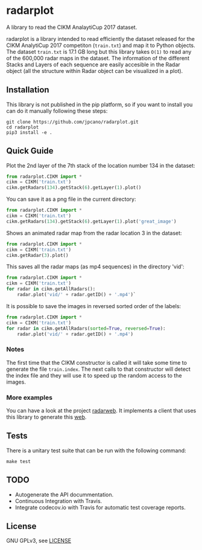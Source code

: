 # radarplot 

A library to read the CIKM AnalaytiCup 2017 dataset.

radarplot is a library intended to read efficiently the dataset released for the CIKM AnalytiCup 2017 competiton (`train.txt`) and map it to Python objects. The dataset `train.txt` is 17.1 GB long but this library takes `O(1)` to read any of the 600,000 radar maps in the dataset. The information of the different Stacks and Layers of each sequence are easily accesible in the Radar object (all the structure within Radar object can be visualized in a plot).

Installation
------------

This library is not published in the pip platform, so if you want to install you can do it manually following these steps:

```shell
git clone https://github.com/jpcano/radarplot.git
cd radarplot
pip3 install -e .
```

Quick Guide
-----------

Plot the 2nd layer of the 7th stack of the location number 134 in the dataset:

```python
from radarplot.CIKM import *
cikm = CIKM('train.txt')
cikm.getRadars(134).getStack(6).getLayer(1).plot()
```

You can save it as a png file in the current directory:

```python
from radarplot.CIKM import *
cikm = CIKM('train.txt')
cikm.getRadars(134).getStack(6).getLayer(1).plot('great_image')
```

Shows an animated radar map from the radar location 3 in the dataset:

```python
from radarplot.CIKM import *
cikm = CIKM('train.txt')
cikm.getRadar(3).plot()
```

This saves all the radar maps (as mp4 sequences) in the directory 'vid':

```python
from radarplot.CIKM import *
cikm = CIKM('train.txt')
for radar in cikm.getAllRadars():
	radar.plot('vid/' + radar.getID() + '.mp4')`
```

It is possible to save the images in reversed sorted order of the labels:

```python
from radarplot.CIKM import *
cikm = CIKM('train.txt')
for radar in cikm.getAllRadars(sorted=True, reversed=True):
	radar.plot('vid/' + radar.getID() + '.mp4')
```

### Notes

The first time that the CIKM constructor is called it will take some time to generate the file `train.index`.
The next calls to that constructor will detect the index file and they will use it to speed up the random access to the images.

### More examples

You can have a look at the project [radarweb](https://github.com/francois-baptiste/radarweb). It implements a client that uses this library to generate this [web](http://jesus.engineer/radarweb).

Tests
-----

There is a unitary test suite that can be run with the following command:

```shell
make test
```

TODO
----

- Autogenerate the API docummentation.
- Continuous Integration with Travis.
- Integrate codecov.io with Travis for automatic test coverage reports.

License
-------

GNU GPLv3, see [LICENSE](LICENSE)
